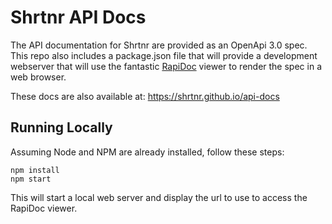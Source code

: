 Shrtnr API Docs
===============

The API documentation for Shrtnr are provided as an OpenApi 3.0 spec. This repo
also includes a package.json file that will provide a development webserver that
will use the fantastic [RapiDoc](https://mrin9.github.io/RapiDoc/) viewer to
render the spec in a web browser.

These docs are also available at: https://shrtnr.github.io/api-docs

Running Locally
---------------

Assuming Node and NPM are already installed, follow these steps:

```
npm install
npm start
```

This will start a local web server and display the url to use to access the
RapiDoc viewer.
